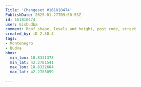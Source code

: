 ```yaml
---
Title: 'Changeset #161810474'
PublishDate: 2025-01-27T09:50:53Z
id: 161810474
user: Gisbudba
comment: Roof shape, levels and height, post code, street
created_by: iD 2.30.4
tags:
- Montenegro
- Budva
bbox:
  min_lon: 18.8331378
  min_lat: 42.2781541
  max_lon: 18.8332604
  max_lat: 42.2783099

---
```

